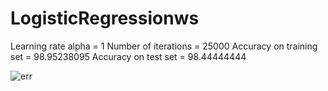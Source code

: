 # LogisticRegressionws

Learning rate alpha = 1
Number of iterations = 25000
Accuracy on training set = 98.95238095
Accuracy on test set = 98.44444444

![err]("/LogisticRegressionws/Figure_1.png")
